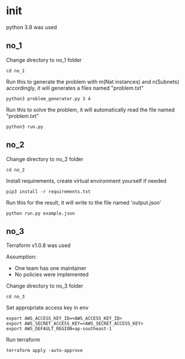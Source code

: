 # init

python 3.8 was used

## no_1

Change directory to no_1 folder

```
cd no_1
```

Run this to generate the problem with m(Nat instances) and n(Subnets) accordingly, it will generates a files named "problem.txt"

```
python3 problem_generator.py 3 4
```

Run this to solve the problem, it will automatically read the file named "problem.txt"
```
python3 run.py
```
## no_2

Change directory to no_2 folder

```
cd no_2
```

Install requirements, create virtual environment yourself if needed

```
pip3 install -r requirements.txt
```

Run this for the result, it will write to the file named 'output.json'

```
python run.py example.json
```

## no_3
Terraform v1.0.8 was used

Assumption:
- One team has one maintainer
- No policies were implemented

Change directory to no_3 folder

```
cd no_3
```

Set appropriate access key in env

```
export AWS_ACCESS_KEY_ID=<AWS_ACCESS_KEY_ID>
export AWS_SECRET_ACCESS_KEY=<AWS_SECRET_ACCESS_KEY>
export AWS_DEFAULT_REGION=ap-southeast-1
```

Run terraform

```
terraform apply -auto-approve
```